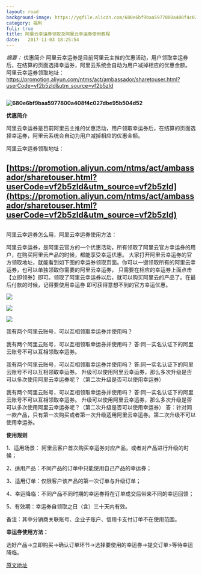 ```yaml
---
layout: road
background-image: https://yqfile.alicdn.com/680e6bf9baa5977800a408f4c027dbe95b504d52.jpeg
category: 福利
fuli: true
title: 阿里云幸运券领取及阿里云幸运券使用教程
date:   2017-11-03 18:25:54
---
```


*摘要：* 优惠简介 阿里云幸运券是目前阿里云主推的优惠活动，用户领取幸运券后，在结算的页面选择幸运券，阿里云系统会自动为用户减掉相应的优惠金额。
 阿里云幸运券领取地址：  https://promotion.aliyun.com/ntms/act/ambassador/sharetouser.html?userCode=vf2b5zld&utm_source=vf2b5zld

##

**![680e6bf9baa5977800a408f4c027dbe95b504d52](https://yqfile.alicdn.com/680e6bf9baa5977800a408f4c027dbe95b504d52.jpeg)**

**优惠简介**

阿里云幸运券是目前阿里云主推的优惠活动，用户领取幸运券后，在结算的页面选择幸运券，阿里云系统会自动为用户减掉相应的优惠金额。

阿里云幸运券领取地址： 

## [https://promotion.aliyun.com/ntms/act/ambassador/sharetouser.html?userCode=vf2b5zld&utm_source=vf2b5zld](https://promotion.aliyun.com/ntms/act/ambassador/sharetouser.html?userCode=vf2b5zld&utm_source=vf2b5zld)

##

阿里云幸运券怎么用，阿里云幸运券使用方法：

阿里云幸运券，是阿里云官方的一个优惠活动，所有领取了阿里云官方幸运券的用户，在购买阿里云产品的时候，都能享受幸运优惠。
大家打开阿里云幸运券的官方领取地址，就能看到如下图的幸运券领取页面。你可以一键领取所有的阿里云幸运券，也可以单独领取你需要的阿里云幸运券，
只需要在相应的幸运券上面点击 【立即领券】即可。领取了阿里云幸运券以后，就可以购买阿里云的产品了。在最后付款的时候，记得要使用幸运券 即可获得意想不到的官方幸运优惠。

![](http://s6.sinaimg.cn/mw690/006QdQzXzy7fgrdTzCd05)

![](http://s13.sinaimg.cn/mw690/006QdQzXzy7fgreuucYac)

![](http://s16.sinaimg.cn/mw690/006QdQzXzy7fgreYWdN5f)

我有两个阿里云账号，可以互相领取幸运券并使用吗？

我有两个阿里云账号，可以互相领取幸运券并使用吗？
答:同一实名认证下的阿里云账号不可以互相领取幸运券。

我有两个阿里云账号，可以互相领取幸运券并使用吗？
答:同一实名认证下的阿里云账号不可以互相领取幸运券。
升级可以使用阿里云幸运券，那么多次升级是否可以多次使用阿里云幸运券呢？（第二次升级是否可以使用幸运券）

我有两个阿里云账号，可以互相领取幸运券并使用吗？
答:同一实名认证下的阿里云账号不可以互相领取幸运券。
升级可以使用阿里云幸运券，那么多次升级是否可以多次使用阿里云幸运券呢？（第二次升级是否可以使用幸运券）
答：针对同一款产品，只有第一次购买或者第一次升级适用阿里云幸运券。第二次升级不可以使用幸运券。

**使用规则**

1、适用场景： 阿里云客户首次购买幸运券对应产品，或者对产品进行升级的时候；

2、适用产品：不同产品的订单中只能使用自己产品的幸运券；

3、适用订单：仅限客户该产品的第一次订单与升级订单；

4、幸运降临：不同产品不同时期的幸运券将在订单成交后带来不同的幸运回馈；

5、有效期：幸运券自领取之日（含）三十天内有效。

备注：其中分销商关联账号、企业子账户、信用卡支付订单不在使用范围。

**幸运券使用方法：**

选好产品->立即购买->确认订单环节->选择要使用的幸运券->提交订单>等待幸运降临。

[原文地址](https://yq.aliyun.com/articles/228320?spm=5176.8067842.tagmain.136.jwuGYF)